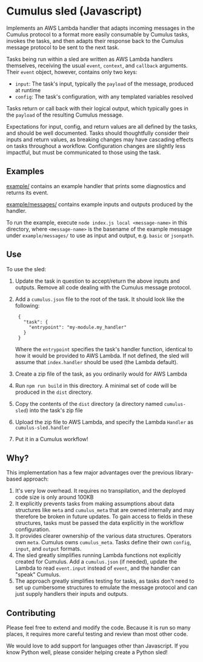 # Cumulus sled (Javascript)

Implements an AWS Lambda handler that adapts incoming messages in the Cumulus protocol
to a format more easily consumable by Cumulus tasks, invokes the tasks, and then adapts
their response back to the Cumulus message protocol to be sent to the next task.

Tasks being run within a sled are written as AWS Lambda handlers themselves, receiving
the usual `event`, `context`, and `callback` arguments.  Their `event` object, however,
contains only two keys:

  * `input`: The task's input, typically the `payload` of the message, produced at runtime
  * `config`: The task's configuration, with any templated variables resolved

Tasks return or call back with their logical output, which typically goes in the `payload`
of the resulting Cumulus message.

Expectations for input, config, and return values are all defined by the tasks, and should
be well documented. Tasks should thoughtfully consider their inputs and return values, as
breaking changes may have cascading effects on tasks throughout a workflow. Configuration
changes are slightly less impactful, but must be communicated to those using the task.

## Examples

[example/](example/) contains an example handler that prints some diagnostics and returns its event.

[example/messages/](example/messages/) contains example inputs and outputs produced by the handler.

To run the example, execute `node index.js local <message-name>` in this directory, where
`<message-name>` is the basename of the example message under `example/messages/` to use as input
and output, e.g. `basic` or `jsonpath`.

## Use

To use the sled:

1. Update the task in question to accept/return the above inputs and outputs. Remove all code
   dealing with the Cumulus message protocol.
2. Add a `cumulus.json` file to the root of the task. It should look like the following:

        {
          "task": {
            "entrypoint": "my-module.my_handler"
          }
        }
   Where the `entrypoint` specifies the task's handler function, identical to how it would be provided
   to AWS Lambda. If not defined, the sled will assume that `index.handler` should be used (the Lambda default).
3. Create a zip file of the task, as you ordinarily would for AWS Lambda
4. Run `npm run build` in this directory.  A minimal set of code will be produced in the `dist` directory.
5. Copy the contents of the `dist` directory (a directory named `cumulus-sled`) into the task's zip file
6. Upload the zip file to AWS Lambda, and specify the Lambda `Handler` as `cumulus-sled.handler`
7. Put it in a Cumulus workflow!

## Why?

This implementation has a few major advantages over the previous library-based approach:

1. It's very low overhead. It requires no transpilation, and the deployed code size is only around 100KB
2. It explicitly prevents tasks from making assumptions about data structures like `meta` and `cumulus_meta`
   that are owned internally and may therefore be broken in future updates. To gain access to fields in these
   structures, tasks must be passed the data explicitly in the workflow configuration.
3. It provides clearer ownership of the various data structures.  Operators own `meta`. Cumulus owns `cumulus_meta`.
   Tasks define their own `config`, `input`, and `output` formats.
4. The sled greatly simplifies running Lambda functions not explicitly created for Cumulus.  Add a `cumulus.json`
   (if needed), update the Lambda to read `event.input` instead of `event`, and the handler can "speak" Cumulus.
5. The approach greatly simplifies testing for tasks, as tasks don't need to set up cumbersome structures to
   emulate the message protocol and can just supply handlers their inputs and outputs.

## Contributing

Please feel free to extend and modify the code. Because it is run so many places, it requires more careful testing
and review than most other code.

We would love to add support for languages other than Javascript.  If you know Python well, please consider helping
create a Python sled!
